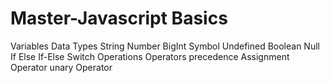 # Master-Javascript Basics

Variables
Data Types
String
Number
BigInt
Symbol
Undefined
Boolean
Null
If
Else
If-Else
Switch
Operations
Operators precedence
Assignment Operator
unary Operator
